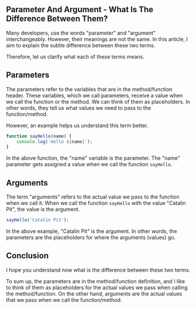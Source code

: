 ## Parameter And Argument - What Is The Difference Between Them?

Many developers, use the words "parameter" and "argument" interchangeably. However, their meanings are not the same. In this article, I aim to explain the subtle difference between these two terms.

Therefore, let us clarify what each of these terms means.

<h2>Parameters</h2>

The parameters refer to the variables that are in the method/function header. These variables, which we call parameters, receive a value when we call the function or the method. We can think of them as placeholders. In other words, they tell us what values we need to pass to the function/method.

However, an example helps us understand this term better.&nbsp;

```js
function sayHello(name) {
    console.log(`Hello ${name}`);
}
```

In the above function, the "name" variable is the parameter. The "name" parameter gets assigned a value when we call the function <code>sayHello</code>.

<h2>Arguments</h2>

The term "arguments" refers to the actual value we pass to the function when we call it. When we call the function <code>sayHello</code> with the value "Catalin Pit", the value is the argument.

```js
sayHello('Catalin Pit');
```

In the above example, "Catalin Pit" is the argument. In other words, the parameters are the placeholders for where the arguments (values) go.

<h2>Conclusion</h2>

I hope you understand now what is the difference between these two terms.

To sum up, the parameters are in the method/function definition, and I like to think of them as placeholders for the actual values we pass when calling the method/function. On the other hand, arguments are the actual values that we pass when we call the function/method.

